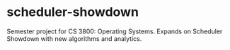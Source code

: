 # scheduler-showdown
Semester project for CS 3800: Operating Systems. Expands on Scheduler Showdown with new algorithms and analytics.
